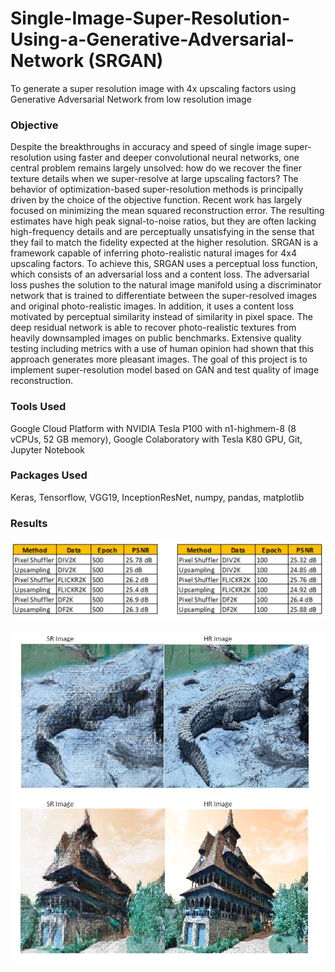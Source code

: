# Single-Image-Super-Resolution-Using-a-Generative-Adversarial-Network (SRGAN)
To generate a super resolution image with 4x upscaling factors using Generative Adversarial Network from low resolution image


### Objective 
Despite the breakthroughs in accuracy and speed of single image super-resolution using faster and deeper convolutional neural networks, one central problem remains largely unsolved: how do we recover the finer texture details when we super-resolve at large upscaling factors? The behavior of optimization-based super-resolution methods is principally driven by the choice of the objective function.
Recent work has largely focused on minimizing the mean squared reconstruction error. The resulting estimates have high peak signal-to-noise ratios, but they are often lacking high-frequency details and are perceptually unsatisfying in the sense that they fail to match the fidelity expected at the higher resolution. SRGAN is a framework capable of inferring photo-realistic natural images for 4x4 upscaling factors. To achieve this, SRGAN uses a perceptual loss function, which consists of an adversarial loss and a content loss. The adversarial loss pushes the solution to the natural image manifold using a discriminator network that is trained to differentiate between the super-resolved images and original photo-realistic images. In addition, it uses a content loss motivated by perceptual similarity instead of similarity in pixel space. The deep residual network is able to recover photo-realistic textures from heavily downsampled images on public benchmarks. Extensive quality testing including metrics with a use of human opinion had shown that this approach generates more pleasant images. The goal of this project is to implement super-resolution model based on GAN and test quality of image reconstruction.

### Tools Used
Google Cloud Platform with NVIDIA Tesla P100 with n1-highmem-8 (8 vCPUs, 52 GB memory), Google Colaboratory with Tesla K80 GPU, Git, Jupyter Notebook

### Packages Used
Keras, Tensorflow, VGG19, InceptionResNet, numpy, pandas, matplotlib

### Results
![Quantitative Measurements](https://github.com/ravi-teja-sunkara/Single-Image-Super-Resolution-Using-a-Generative-Adversarial-Network/blob/master/Images/Quantitative%20Values.JPG)

![At 12000 epoch Generated images of Validation data using Pixel Shuffler](https://github.com/ravi-teja-sunkara/Single-Image-Super-Resolution-Using-a-Generative-Adversarial-Network/blob/master/Images/Combined%20Images%20of%20comparision.JPG)
